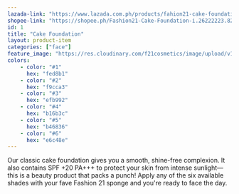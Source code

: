```yaml
---
lazada-link: "https://www.lazada.com.ph/products/fahion21-cake-foundation-i258042906-s356025574.html?spm=a2o4l.seller.list.14.5de16cc9bZ4sNY&mp=1"
shopee-link: "https://shopee.ph/Fashion21-Cake-Foundation-i.26222223.826165377"
id: 1
title: "Cake Foundation"
layout: product-item
categories: ["face"]
feature_image: "https://res.cloudinary.com/f21cosmetics/image/upload/v1597983605/cf_fotil8.jpg"
colors:
    - color: "#1"
      hex: "fed8b1"
    - color: "#2"
      hex: "f9cca3"
    - color: "#3"
      hex: "efb992"
    - color: "#4"
      hex: "b16b3c"
    - color: "#5"
      hex: "b46836"
    - color: "#6"
      hex: "e6c48e"
---
```

Our classic cake foundation gives you a smooth, shine-free complexion. It also contains SPF +20 PA+++ to protect your skin from intense sunlight—this is a beauty product that packs a punch!  Apply any of the six available shades with your fave Fashion 21 sponge and you're ready to face the day.
